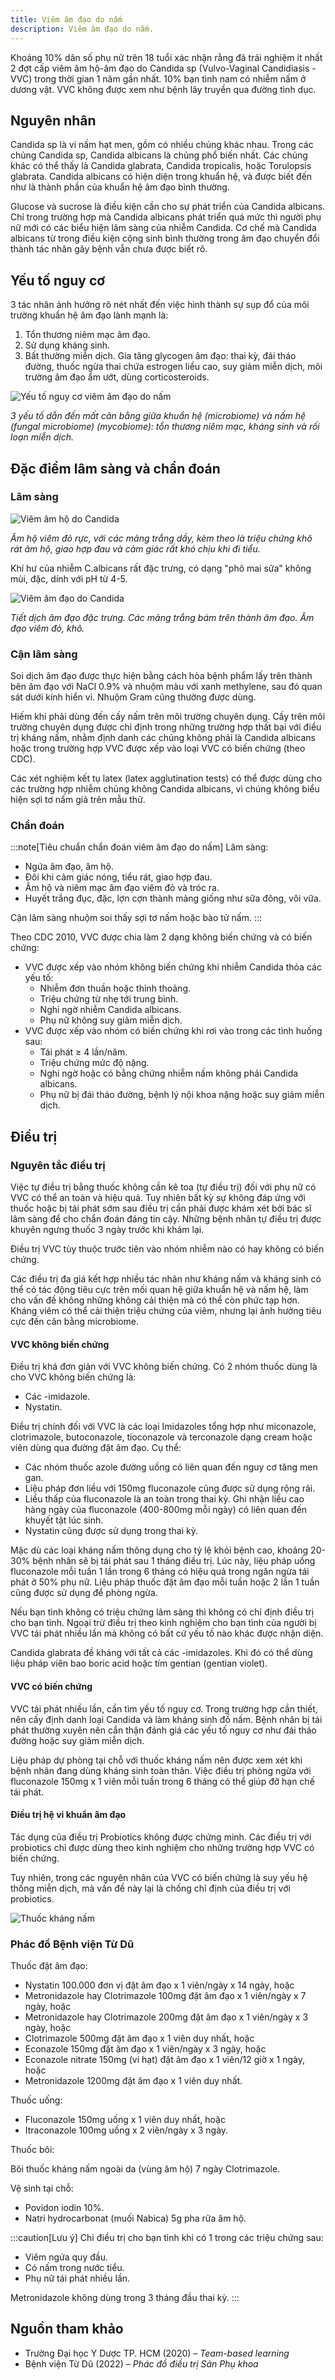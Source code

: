 ```yaml
---
title: Viêm âm đạo do nấm
description: Viêm âm đạo do nấm.
---
```


Khoảng 10% dân số phụ nữ trên 18 tuổi xác nhận rằng đã trải nghiệm ít nhất 2 đợt cấp viêm âm hộ-âm đạo do Candida sp (Vulvo-Vaginal Candidiasis - VVC) trong thời gian 1 năm gần nhất. 10% bạn tình nam có nhiễm nấm ở dương vật. VVC không được xem như bệnh lây truyền qua đường tình dục.

## Nguyên nhân

Candida sp là vi nấm hạt men, gồm có nhiều chủng khác nhau. Trong các chủng Candida sp, Candida albicans là chủng phổ biến nhất. Các chủng khác có thể thấy là Candida glabrata, Candida tropicalis, hoặc Torulopsis glabrata. Candida albicans có hiện diện trong khuẩn hệ, và được biết đến như là thành phần của khuẩn hệ âm đạo bình thường.

Glucose và sucrose là điều kiện cần cho sự phát triển của Candida albicans. Chỉ trong trường hợp mà Candida albicans phát triển quá mức thì người phụ nữ mới có các biểu hiện lâm sàng của nhiễm Candida. Cơ chế mà Candida albicans từ trong điều kiện cộng sinh bình thường trong âm đạo chuyển đổi thành tác nhân gây bệnh vẫn chưa được biết rõ.

## Yếu tố nguy cơ

3 tác nhân ảnh hưởng rõ nét nhất đến việc hình thành sự
sụp đổ của môi trường khuẩn hệ âm đạo lành mạnh là:

1. Tổn thương niêm mạc âm đạo.
2. Sử dụng kháng sinh.
3. Bất thường miễn dịch. Gia tăng glycogen âm đạo: thai kỳ, đái tháo đường, thuốc ngừa thai chứa estrogen liều cao, suy giảm miễn dịch, môi trường âm đạo ẩm ướt, dùng corticosteroids.

![Yếu tố nguy cơ viêm âm đạo do nấm](../../../../assets/phu-khoa/viem-am-dao-do-nam/yeu-to-nguy-co-cua-nam.png)

_3 yếu tố dẫn đến mất cân bằng giữa khuẩn hệ (microbiome) và nấm hệ (fungal microbiome) (mycobiome): tổn thương niêm mạc, kháng sinh và rối loạn miễn dịch._

## Đặc điểm lâm sàng và chẩn đoán

### Lâm sàng

![Viêm âm hộ do Candida](../../../../assets/phu-khoa/viem-am-dao-do-nam/nam-candida-am-ho.png)

_Âm hộ viêm đỏ rực, với các mảng trắng dầy, kèm theo là triệu chứng khô rát âm hộ, giao hợp đau và cảm giác rất khó chịu khi đi tiểu._

Khí hư của nhiễm C.albicans rất đặc trưng, có dạng "phô mai sữa" không mùi, đặc, dính với pH từ 4-5.

![Viêm âm đạo do Candida](../../../../assets/phu-khoa/viem-am-dao-do-nam/nam-candida-am-dao.png)

_Tiết dịch âm đạo đặc trưng. Các mảng trắng bám trên thành âm đạo. Âm đạo viêm đỏ, khô._

### Cận lâm sàng

Soi dịch âm đạo được thực hiện bằng cách hòa bệnh phẩm lấy trên thành bên âm đạo với NaCl 0.9% và nhuộm màu với xanh methylene, sau đó quan sát dưới kính hiển vi. Nhuộm Gram cũng thường được dùng.

Hiếm khi phải dùng đến cấy nấm trên môi trường chuyên dụng. Cấy trên môi trường chuyên dụng được chỉ định trong những trường hợp thất bại với điều trị kháng nấm, nhằm định danh các chủng không phải là Candida albicans hoặc trong trường hợp VVC được xếp vào loại VVC có biến chứng (theo CDC).

Các xét nghiệm kết tụ latex (latex agglutination tests) có thể được dùng cho các trường hợp nhiễm chủng không Candida albicans, vì chúng không biểu hiện sợi tơ nấm giả trên mẫu thử.

### Chẩn đoán

:::note[Tiêu chuẩn chẩn đoán viêm âm đạo do nấm]
Lâm sàng:

- Ngứa âm đạo, âm hộ.
- Đôi khi cảm giác nóng, tiểu rát, giao hợp đau.
- Âm hộ và niêm mạc âm đạo viêm đỏ và tróc ra.
- Huyết trắng đục, đặc, lợn cợn thành mảng giống như sữa đông, vôi vữa.

Cận lâm sàng nhuộm soi thấy sợi tơ nấm hoặc bào tử nấm.
:::

Theo CDC 2010, VVC được chia làm 2 dạng không biến chứng và có biến chứng:

- VVC được xếp vào nhóm không biến chứng khi nhiễm Candida thỏa các yếu tố:
  - Nhiễm đơn thuần hoặc thỉnh thoảng.
  - Triệu chứng từ nhẹ tới trung bình.
  - Nghi ngờ nhiễm Candida albicans.
  - Phụ nữ không suy giảm miễn dịch.
- VVC được xếp vào nhóm có biến chứng khi rơi vào trong các tình huống sau:
  - Tái phát ≥ 4 lần/năm.
  - Triệu chứng mức độ nặng.
  - Nghi ngờ hoặc có bằng chứng nhiễm nấm không phải Candida albicans.
  - Phụ nữ bị đái tháo đường, bệnh lý nội khoa nặng hoặc suy giảm miễn dịch.

## Điều trị

### Nguyên tắc điều trị

Việc tự điều trị bằng thuốc không cần kê toa (tự điều trị) đối với phụ nữ có VVC có thể an toàn và hiệu quả. Tuy nhiên bất kỳ sự không đáp ứng với thuốc hoặc bị tái phát sớm sau điều trị cần phải được khám xét bởi bác sĩ lâm sàng để cho chẩn đoán đáng tin cậy. Những bệnh nhân tự điều trị được khuyên ngưng thuốc 3 ngày trước khi khám lại.

Điều trị VVC tùy thuộc trước tiên vào nhóm nhiễm nào có hay không có biến chứng.

Các điều trị đa giá kết hợp nhiều tác nhân như kháng nấm và kháng sinh có thể có tác động tiêu cực trên mối quan hệ giữa khuẩn hệ và nấm hệ, làm cho vấn đề không những không cải thiện mà có thể còn phức tạp hơn. Kháng viêm có thể cải thiện triệu chứng của viêm, nhưng
lại ảnh hưởng tiêu cực đến cân bằng microbiome.

#### VVC không biến chứng

Điều trị khá đơn giản với VVC không biến chứng. Có 2 nhóm thuốc dùng là cho VVC không biến chứng là:

- Các -imidazole.
- Nystatin.

Điều trị chính đối với VVC là các loại Imidazoles tổng hợp như miconazole, clotrimazole, butoconazole, tioconazole và terconazole dạng cream hoặc viên dùng qua đường đặt âm đạo. Cụ thể:

- Các nhóm thuốc azole đường uống có liên quan đến nguy cơ tăng men gan.
- Liệu pháp đơn liều với 150mg fluconazole cũng được sử dụng rộng rãi.
- Liều thấp của fluconazole là an toàn trong thai kỳ. Ghi nhận liều cao hàng ngày của fluconazole (400-800mg mỗi ngày) có liên quan đến khuyết tật lúc sinh.
- Nystatin cũng được sử dụng trong thai kỳ.

Mặc dù các loại kháng nấm thông dụng cho tỷ lệ khỏi bệnh cao, khoảng 20-30% bệnh nhân sẽ bị tái phát sau 1 tháng điều trị. Lúc này, liệu pháp uống fluconazole mỗi tuần 1 lần trong 6 tháng có hiệu quả trong ngăn ngừa tái phát ở 50% phụ nữ. Liệu pháp thuốc đặt âm đạo mỗi tuần hoặc 2 lần 1 tuần cũng được sử dụng để phòng ngừa.

Nếu bạn tình không có triệu chứng lâm sàng thì không có chỉ định điều trị cho bạn tình. Ngoại trừ điều trị theo kinh nghiệm cho bạn tình của người bị VVC tái phát nhiều lần mà không có bất cứ yếu tố nào khác được nhận diện.

Candida glabrata đề kháng với tất cả các -imidazoles. Khi đó có thể dùng liệu pháp viên bao boric acid hoặc tím gentian (gentian violet).

#### VVC có biến chứng

VVC tái phát nhiều lần, cần tìm yếu tố nguy cơ. Trong trường hợp cần thiết, nên cấy định danh loại Candida và làm kháng sinh đồ nấm. Bệnh nhân bị tái phát thường xuyên nên cẩn thận đánh giá các yếu tố nguy cơ như đái tháo đường hoặc suy giảm
miễn dịch.

Liệu pháp dự phòng tại chỗ với thuốc kháng nấm nên được xem xét khi bệnh nhân đang dùng kháng sinh toàn thân. Việc điều trị phòng ngừa với fluconazole 150mg x 1 viên mỗi tuần trong 6 tháng có thể giúp đỡ hạn chế tái phát.

#### Điều trị hệ vi khuẩn âm đạo

Tác dụng của điều trị Probiotics không được chứng minh. Các điều trị với probiotics chỉ được dùng theo kinh nghiệm cho những trường hợp VVC có biến chứng.

Tuy nhiên, trong các nguyên nhân của VVC có biến chứng là suy yếu hệ thống miễn dịch, mà vấn đề này lại là chống chỉ định của điều trị với probiotics.

![Thuốc kháng nấm](../../../../assets/phu-khoa/viem-am-dao-do-nam/thuoc-khang-nam.png)

### Phác đồ Bệnh viện Từ Dũ

Thuốc đặt âm đạo:

- Nystatin 100.000 đơn vị đặt âm đạo x 1 viên/ngày x 14 ngày, hoặc
- Metronidazole hay Clotrimazole 100mg đặt âm đạo x 1 viên/ngày x 7 ngày, hoặc
- Metronidazole hay Clotrimazole 200mg đặt âm đạo x 1 viên/ngày x 3 ngày, hoặc
- Clotrimazole 500mg đặt âm đạo x 1 viên duy nhất, hoặc
- Econazole 150mg đặt âm đạo x 1 viên/ngày x 3 ngày, hoặc
- Econazole nitrate 150mg (vi hạt) đặt âm đạo x 1 viên/12 giờ x 1 ngày, hoặc
- Metronidazole 1200mg đặt âm đạo x 1 viên duy nhất.

Thuốc uống:

- Fluconazole 150mg uống x 1 viên duy nhất, hoặc
- Itraconazole 100mg uống x 2 viên/ngày x 3 ngày.

Thuốc bôi:

Bôi thuốc kháng nấm ngoài da (vùng âm hộ) 7 ngày Clotrimazole.

Vệ sinh tại chỗ:

- Povidon iodin 10%.
- Natri hydrocarbonat (muối Nabica) 5g pha rửa âm hộ.

:::caution[Lưu ý]
Chỉ điều trị cho bạn tình khi có 1 trong các triệu chứng sau:

- Viêm ngứa quy đầu.
- Có nấm trong nước tiểu.
- Phụ nữ tái phát nhiều lần.

Metronidazole không dùng trong 3 tháng đầu thai kỳ.
:::

## Nguồn tham khảo

- Trường Đại học Y Dược TP. HCM (2020) – _Team-based learning_
- Bệnh viện Từ Dũ (2022) – _Phác đồ điều trị Sản Phụ khoa_
